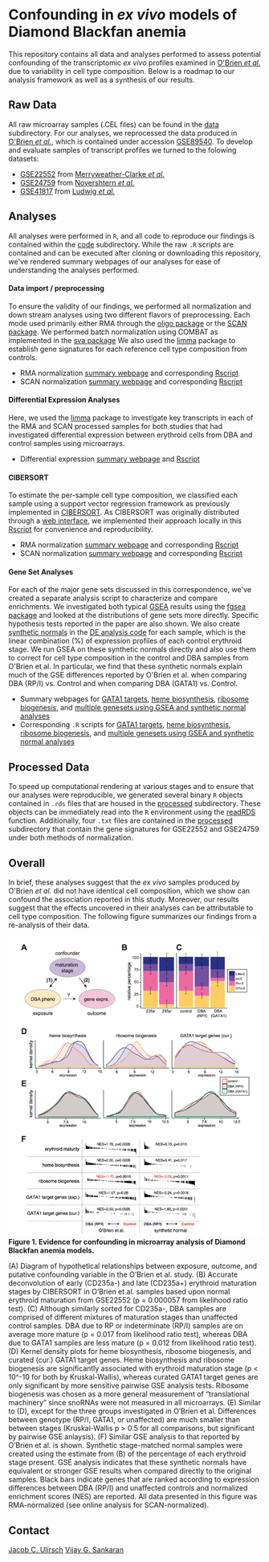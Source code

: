 # Confounding in _ex vivo_ models of Diamond Blackfan anemia

This repository contains all data and analyses performed to assess
potential confounding of the transcriptomic _ex vivo_ profiles
examined in [O'Brien _et al._](http://www.bloodjournal.org/content/early/2017/04/03/blood-2017-01-760462?sso-checked=true)
due to variability in cell type composition. Below is a roadmap
to our analysis framework as well as a synthesis of our results. 

## Raw Data

All raw microarray samples (.CEL files) can be found in the [data](https://github.com/julirsch/dba_letter/tree/master/data) subdirectory. For our analyses, 
we reprocessed the data produced in [O'Brien _et al._](http://www.bloodjournal.org/content/early/2017/04/03/blood-2017-01-760462?sso-checked=true),
which is contained under accession [GSE89540](https://github.com/julirsch/dba_letter/tree/master/data/GSE89540_RAW). To develop and evaluate samples
of transcript profiles we turned to the folowing datasets:

- [GSE22552](https://github.com/julirsch/dba_letter/tree/master/data/GSE22552_RAW) from [Merryweather-Clarke _et al._](https://www.ncbi.nlm.nih.gov/pubmed/21270440)
- [GSE24759](https://github.com/julirsch/dba_letter/tree/master/data/GSE24759_RAW) from [Novershtern _et al._](https://www.ncbi.nlm.nih.gov/pubmed/21241896)
- [GSE41817](https://github.com/julirsch/dba_letter/tree/master/data/GSE41817_RAW) from [Ludwig _et al._](https://www.ncbi.nlm.nih.gov/pubmed/24952648)

## Analyses

All analyses were performed in `R`, and all code to reproduce our findings is contained within
the [code](https://github.com/julirsch/dba_letter/tree/master/code) subdirectory. While the
raw `.R` scripts are contained and can be executed
after cloning or downloading this repository, we've rendered summary webpages of our analyses
for ease of understanding the analyses performed. 

#### Data import / preprocessing

To ensure the validity of our findings, we performed all normalization and down stream
analyses using two different flavors of preprocessing. Each mode used primarily 
either RMA through the [oligo package](https://www.bioconductor.org/packages/devel/bioc/manuals/oligo/man/oligo.pdf)
or the [SCAN package](https://www.bioconductor.org/packages/devel/bioc/vignettes/SCAN.UPC/inst/doc/SCAN.vignette.pdf). We performed batch normalization using COMBAT as implemented in the [sva package](https://www.bioconductor.org/packages/devel/bioc/manuals/sva/man/sva.pdf) We also used the [limma](http://bioconductor.org/packages/release/bioc/html/limma.html) package to establish gene signatures for each reference cell type composition from controls.

- RMA normalization [summary webpage](code/RMA_analysis.html) and corresponding [Rscript](https://github.com/julirsch/dba_letter/tree/master/code/RMA_analysis.R)
- SCAN normalization [summary webpage](code/SCAN_analysis.html) and corresponding [Rscript](https://github.com/julirsch/dba_letter/tree/master/code/SCAN_analysis.R)


#### Differential Expression Analyses

Here, we used the [limma](http://bioconductor.org/packages/release/bioc/html/limma.html) package
to investigate key transcripts in each of the RMA and SCAN processed samples for both studies that had investigated differential expression between erythroid cells from DBA and control samples using microarrays.

- Differential expression [summary webpage](code/DE_analysis.html) and [Rscript](https://github.com/julirsch/dba_letter/tree/master/code/DE_analysis.R)

#### CIBERSORT

To estimate the per-sample cell type composition, we classified each sample using a support
vector regression framework as previously implemented in [CIBERSORT](http://www.nature.com/nmeth/journal/v12/n5/abs/nmeth.3337.html).
As CIBERSORT was originally distributed through a [web interface](https://cibersort.stanford.edu/),
we implemented their approach locally in this [Rscript](https://github.com/julirsch/dba_letter/tree/master/code/CIBERSORT.r)
for convenience and reproducibility.

- RMA normalization [summary webpage](code/CIBERSORT_RMA_analysis.R) and corresponding [Rscript](https://github.com/julirsch/dba_letter/tree/master/code/CIBERSORT_RMA_analysis.R)
- SCAN normalization [summary webpage](code/CIBERSORT_SCAN_analysis.html) and corresponding [Rscript](https://github.com/julirsch/dba_letter/tree/master/code/CIBERSORT_SCAN_analysis.R)


#### Gene Set Analyses

For each of the major gene sets discussed in this correspondence, we've created a separate analysis
script to characterize and compare enrichments. We investigated both typical [GSEA](http://www.pnas.org/content/102/43/15545.abstract) results using the [fgsea package](https://bioconductor.org/packages/release/bioc/html/fgsea.html) and looked at the distributions of gene sets more directly. Specific hypothesis tests reported in the paper are also shown. We also create [synthetic normals](http://www.nature.com/ng/journal/v48/n10/full/ng.3646.html) in the [DE analysis code](code/DE_analysis.R) for each sample, which is the linear combination (%) of expression profiles of each control erythroid stage. We run GSEA on these synthetic normals directly and also use them to correct for cell type composition in the control and DBA samples from O'Brien et al. In particular, we find that these synthetic normals explain much of the GSE differences reported by O'Brien et al. when comparing DBA (RP/I) vs. Control and when comparing DBA (GATA1) vs. Control.

- Summary webpages for [GATA1 targets](code/GS_GATA1_analysis.html), [heme biosynthesis](code/GS_Heme_analysis.html), [ribosome biogenesis](code/GS_RB_analysis.html), and [multiple genesets using GSEA and synthetic normal analyses](code/GS_GSEA_analysis.html)
- Corresponding `.R` scripts for [GATA1 targets](https://github.com/julirsch/dba_letter/tree/master/code/GS_GATA1_analysis.R), [heme biosynthesis](https://github.com/julirsch/dba_letter/tree/master/code/GS_Heme_analysis.html), [ribosome biogenesis](https://github.com/julirsch/dba_letter/tree/master/code/GS_RB_analysis.html), and [multiple genesets using GSEA and synthetic normal analyses](https://github.com/julirsch/dba_letter/tree/master/code/GS_GSEA_analysis.html)

## Processed Data

To speed up computational rendering at various stages and to ensure that our analyses were
reproducible, we generated several binary `R` objects contained in `.rds` files that are housed
in the [processed](https://github.com/julirsch/dba_letter/tree/master/processed) subdirectory. These objects can be immediately read into the 
`R` environment using the [readRDS](https://www.rdocumentation.org/packages/base/versions/3.4.0/topics/readRDS) function.
Additionally, four `.txt` files are contained in the [processed](https://github.com/julirsch/dba_letter/tree/master/processed) subdirectory 
that contain the gene signatures for GSE22552 and GSE24759 under both methods of normalization. 

## Overall

In brief, these analyses suggest that the _ex vivo_ samples produced by O'Brien _et al._
did not have identical cell composition, which we show can confound the association
reported in this study. Moreover, our results suggest that the effects uncovered in their
analyses can be attributable to cell type composition. The following figure summarizes our
findings from a re-analysis of their data. 

![Figure 1](media/Ulirsch_Figure1.png)
**Figure 1. Evidence for confounding in microarray analysis of Diamond Blackfan anemia models.**

(A) Diagram of hypothetical relationships between exposure, outcome, and putative confounding
variable in the O’Brien et al. study. (B) Accurate deconvolution of early (CD235a-) and late (CD235a+)
erythroid maturation stages by CIBERSORT in O’Brien et al. samples based upon normal erythroid
maturation from GSE22552 (p = 0.000057 from likelihood ratio test). (C) Although similarly
sorted for CD235a-, DBA samples are comprised of different mixtures of maturation stages
than unaffected control samples. DBA due to RP or indeterminate (RP/I) samples are on average
more mature (p = 0.017 from likelihood ratio test), whereas DBA due to GATA1 samples are
less mature (p = 0.012 from likelihood ratio test). (D) Kernel density plots for heme
biosynthesis, ribosome biogenesis, and curated (cur.) GATA1 target genes. Heme biosynthesis
and ribosome biogenesis are significantly associated with erythroid maturation stage
(p < 10^-10 for both by Kruskal-Wallis), whereas curated GATA1 target genes are only
significant by more sensitive pairwise GSE analysis tests. Ribosome biogenesis was
chosen as a more general measurement of “translational machinery” since snoRNAs were
not measured in all microarrays. (E) Similar to (D), except for the three groups
investigated in O’Brien et al. Differences between genotype (RP/I, GATA1, or unaffected)
are much smaller than between stages (Kruskal-Wallis p > 0.5 for all comparisons, but
significant by pairwise GSE anlaysis). (F) Similar GSE analysis to that reported by
O’Brien et al. is shown. Synthetic stage-matched normal samples were created using the
estimate from (B) of the percentage of each erythroid stage present. GSE analysis
indicates that these synthetic normals have equivalent or stronger GSE results when
compared directly to the original samples. Black bars indicate genes that are ranked
according to expression differences between DBA (RP/I) and unaffected controls and
normalized enrichment scores (NES) are reported. All data presented in this figure was
RMA-normalized (see online analysis for SCAN-normalized). 

## Contact
[Jacob C. Ulirsch](mailto:julirsch@broadinstitute.org)
[Vijay G. Sankaran](mailto:sankaran@broadinstitute.org)
